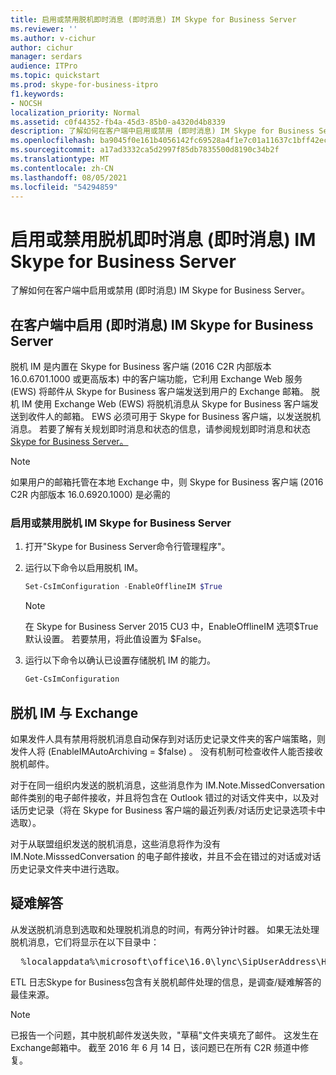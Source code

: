 ```yaml
---
title: 启用或禁用脱机即时消息 (即时消息) IM Skype for Business Server
ms.reviewer: ''
ms.author: v-cichur
author: cichur
manager: serdars
audience: ITPro
ms.topic: quickstart
ms.prod: skype-for-business-itpro
f1.keywords:
- NOCSH
localization_priority: Normal
ms.assetid: c0f44352-fb4a-45d3-85b0-a4320d4b8339
description: 了解如何在客户端中启用或禁用 (即时消息) IM Skype for Business Server。
ms.openlocfilehash: ba9045f0e161b4056142fc69528a4f1e7c01a11637c1bff42ec7cc14fe7610a3
ms.sourcegitcommit: a17ad3332ca5d2997f85db7835500d8190c34b2f
ms.translationtype: MT
ms.contentlocale: zh-CN
ms.lasthandoff: 08/05/2021
ms.locfileid: "54294859"
---
```

# <a name="enable-or-disable-offline-instant-messaging-im-in-skype-for-business-server"></a>启用或禁用脱机即时消息 (即时消息) IM Skype for Business Server
 
了解如何在客户端中启用或禁用 (即时消息) IM Skype for Business Server。
  
## <a name="enable-offline-instant-messaging-im-in-skype-for-business-server"></a>在客户端中启用 (即时消息) IM Skype for Business Server

脱机 IM 是内置在 Skype for Business 客户端 (2016 C2R 内部版本 16.0.6701.1000 或更高版本) 中的客户端功能，它利用 Exchange Web 服务 (EWS) 将邮件从 Skype for Business 客户端发送到用户的 Exchange 邮箱。 脱机 IM 使用 Exchange Web (EWS) 将脱机消息从 Skype for Business 客户端发送到收件人的邮箱。 EWS 必须可用于 Skype for Business 客户端，以发送脱机消息。 若要了解有关规划即时消息和状态的信息，请参阅规划即时消息和状态[Skype for Business Server。](../../plan-your-deployment/instant-messaging-and-presence.md)
  
> [!NOTE]
> 如果用户的邮箱托管在本地 Exchange 中，则 Skype for Business 客户端 (2016 C2R 内部版本 16.0.6920.1000) 是必需的 
  
### <a name="to-enable-or-disable-offline-im-in-skype-for-business-server"></a>启用或禁用脱机 IM Skype for Business Server

1. 打开"Skype for Business Server命令行管理程序"。
    
2. 运行以下命令以启用脱机 IM。
    
   ```powershell
   Set-CsImConfiguration -EnableOfflineIM $True
   ```

    > [!NOTE]
    > 在 Skype for Business Server 2015 CU3 中，EnableOfflineIM 选项$True默认设置。 若要禁用，将此值设置为 $False。 
  
3. 运行以下命令以确认已设置存储脱机 IM 的能力。
    
   ```powershell
   Get-CsImConfiguration
   ```

## <a name="offline-im-integration-with-exchange"></a>脱机 IM 与 Exchange

如果发件人具有禁用将脱机消息自动保存到对话历史记录文件夹的客户端策略，则发件人将 (EnableIMAutoArchiving = $false) 。 没有机制可检查收件人能否接收脱机邮件。
  
对于在同一组织内发送的脱机消息，这些消息作为 IM.Note.MissedConversation 邮件类别的电子邮件接收，并且将包含在 Outlook 错过的对话文件夹中，以及对话历史记录（将在 Skype for Business 客户端的最近列表/对话历史记录选项卡中选取）。
  
对于从联盟组织发送的脱机消息，这些消息将作为没有 IM.Note.MisssedConversation 的电子邮件接收，并且不会在错过的对话或对话历史记录文件夹中进行选取。 
  
## <a name="troubleshooting"></a>疑难解答

从发送脱机消息到选取和处理脱机消息的时间，有两分钟计时器。 如果无法处理脱机消息，它们将显示在以下目录中： 
  
  <pre>  %localappdata%\microsoft\office\16.0\lync\SipUserAddress\History Spooler   </pre>

ETL 日志Skype for Business包含有关脱机邮件处理的信息，是调查/疑难解答的最佳来源。 
  
> [!NOTE]
> 已报告一个问题，其中脱机邮件发送失败，"草稿"文件夹填充了邮件。 这发生在Exchange邮箱中。 截至 2016 年 6 月 14 日，该问题已在所有 C2R 频道中修复。  
